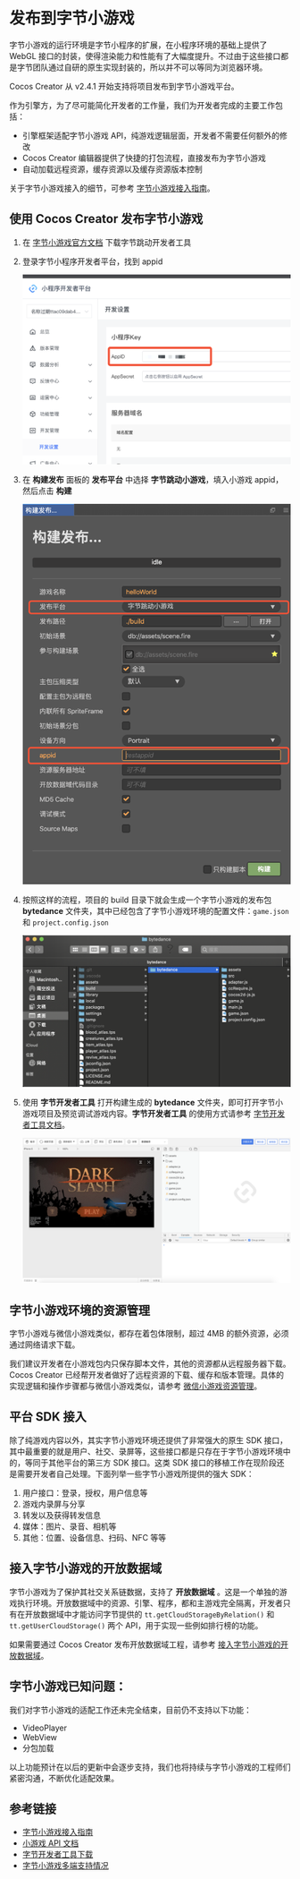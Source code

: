 # 发布到字节小游戏

字节小游戏的运行环境是字节小程序的扩展，在小程序环境的基础上提供了 WebGL 接口的封装，使得渲染能力和性能有了大幅度提升。不过由于这些接口都是字节团队通过自研的原生实现封装的，所以并不可以等同为浏览器环境。

Cocos Creator 从 v2.4.1 开始支持将项目发布到字节小游戏平台。  

作为引擎方，为了尽可能简化开发者的工作量，我们为开发者完成的主要工作包括：

- 引擎框架适配字节小游戏 API，纯游戏逻辑层面，开发者不需要任何额外的修改
- Cocos Creator 编辑器提供了快捷的打包流程，直接发布为字节小游戏
- 自动加载远程资源，缓存资源以及缓存资源版本控制

关于字节小游戏接入的细节，可参考 [字节小游戏接入指南](https://microapp.bytedance.com/docs/zh-CN/mini-game/introduction/plugin-reference/registration)。

## 使用 Cocos Creator 发布字节小游戏

1. 在 [字节小游戏官方文档](https://microapp.bytedance.com/docs/zh-CN/mini-app/develop/developer-instrument/developer-instrument-update-and-download) 下载字节跳动开发者工具

2. 登录字节小程序开发者平台，找到 appid

    ![](./publish-bytedancegame/appid.png)

3. 在 **构建发布** 面板的 **发布平台** 中选择 **字节跳动小游戏**，填入小游戏 appid，然后点击 **构建**

    ![](./publish-bytedancegame/build.png)

4. 按照这样的流程，项目的 build 目录下就会生成一个字节小游戏的发布包 **bytedance** 文件夹，其中已经包含了字节小游戏环境的配置文件：`game.json` 和 `project.config.json`

    ![](./publish-bytedancegame/package.png)

5. 使用 **字节开发者工具** 打开构建生成的 **bytedance** 文件夹，即可打开字节小游戏项目及预览调试游戏内容。**字节开发者工具** 的使用方式请参考 [字节开发者工具文档](https://microapp.bytedance.com/docs/zh-CN/mini-game/develop/developer-instrument/development-assistance/developer-instrument-introduction)。

    ![](./publish-bytedancegame/preview.png)

## 字节小游戏环境的资源管理

字节小游戏与微信小游戏类似，都存在着包体限制，超过 4MB 的额外资源，必须通过网络请求下载。

我们建议开发者在小游戏包内只保存脚本文件，其他的资源都从远程服务器下载。Cocos Creator 已经帮开发者做好了远程资源的下载、缓存和版本管理。具体的实现逻辑和操作步骤都与微信小游戏类似，请参考 [微信小游戏资源管理](./publish-wechatgame.md#%E5%B0%8F%E6%B8%B8%E6%88%8F%E7%8E%AF%E5%A2%83%E7%9A%84%E8%B5%84%E6%BA%90%E7%AE%A1%E7%90%86)。

## 平台 SDK 接入

除了纯游戏内容以外，其实字节小游戏环境还提供了非常强大的原生 SDK 接口，其中最重要的就是用户、社交、录屏等，这些接口都是只存在于字节小游戏环境中的，等同于其他平台的第三方 SDK 接口。这类 SDK 接口的移植工作在现阶段还是需要开发者自己处理。下面列举一些字节小游戏所提供的强大 SDK：

1. 用户接口：登录，授权，用户信息等
2. 游戏内录屏与分享
3. 转发以及获得转发信息
4. 媒体：图片、录音、相机等
5. 其他：位置、设备信息、扫码、NFC 等等

## 接入字节小游戏的开放数据域

字节小游戏为了保护其社交关系链数据，支持了 **开放数据域** 。这是一个单独的游戏执行环境。开放数据域中的资源、引擎、程序，都和主游戏完全隔离，开发者只有在开放数据域中才能访问字节提供的 `tt.getCloudStorageByRelation()` 和 `tt.getUserCloudStorage()` 两个 API，用于实现一些例如排行榜的功能。

如果需要通过 Cocos Creator 发布开放数据域工程，请参考 [接入字节小游戏的开放数据域](../publish/publish-bytedance-sub-domain.md)。

## 字节小游戏已知问题：

我们对字节小游戏的适配工作还未完全结束，目前仍不支持以下功能：

- VideoPlayer
- WebView
- 分包加载

以上功能预计在以后的更新中会逐步支持，我们也将持续与字节小游戏的工程师们紧密沟通，不断优化适配效果。

## 参考链接

- [字节小游戏接入指南](https://microapp.bytedance.com/docs/zh-CN/mini-game/introduction/plugin-reference/registration)
- [小游戏 API 文档](https://microapp.bytedance.com/docs/zh-CN/mini-app/develop/api/foundation/tt-can-i-use)
- [字节开发者工具下载](https://microapp.bytedance.com/docs/zh-CN/mini-app/develop/developer-instrument/developer-instrument-update-and-download)
- [字节小游戏多端支持情况](https://microapp.bytedance.com/docs/zh-CN/mini-game/develop/multi-server-support/using-restriction)
